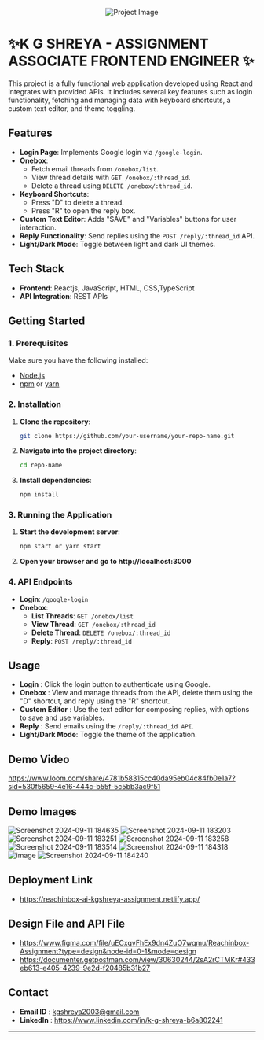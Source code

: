 <p align="center">
  <img src="https://github.com/user-attachments/assets/6caba97f-3a0a-4f86-86b5-a85055b04eb1" alt="Project Image" />
</p>

# ✨K G SHREYA - ASSIGNMENT ASSOCIATE FRONTEND ENGINEER ✨

This project is a fully functional web application developed using React and integrates with provided APIs. It includes several key features such as login functionality, fetching and managing data with keyboard shortcuts, a custom text editor, and theme toggling.

## Features


- **Login Page**: Implements Google login via `/google-login`.
- **Onebox**:
  - Fetch email threads from `/onebox/list`.
  - View thread details with `GET /onebox/:thread_id`.
  - Delete a thread using `DELETE /onebox/:thread_id`.
- **Keyboard Shortcuts**:
  - Press "D" to delete a thread.
  - Press "R" to open the reply box.
- **Custom Text Editor**: Adds "SAVE" and "Variables" buttons for user interaction.
- **Reply Functionality**: Send replies using the `POST /reply/:thread_id` API.
- **Light/Dark Mode**: Toggle between light and dark UI themes.

## Tech Stack

- **Frontend**: Reactjs, JavaScript, HTML, CSS,TypeScript
- **API Integration**: REST APIs

## Getting Started

### 1. Prerequisites

Make sure you have the following installed:
- [Node.js](https://nodejs.org/)
- [npm](https://www.npmjs.com/) or [yarn](https://yarnpkg.com/)

### 2. Installation

1. **Clone the repository**:
   ```bash
   git clone https://github.com/your-username/your-repo-name.git
2. **Navigate into the project directory**:
   ```bash
   cd repo-name
3. **Install dependencies**:
   ```bash
   npm install
### 3. Running the Application

1. **Start the development server**:
   ```bash
   npm start or yarn start
2. **Open your browser and go to http://localhost:3000**
   
### 4. API Endpoints

- **Login**: `/google-login`
- **Onebox**:
  - **List Threads**: `GET /onebox/list`<br>
  - **View Thread**: `GET /onebox/:thread_id`<br>
  - **Delete Thread**: `DELETE /onebox/:thread_id`<br>
  - **Reply**: `POST /reply/:thread_id`

## Usage

- **Login** : Click the login button to authenticate using Google.<br>
- **Onebox** : View and manage threads from the API, delete them using the "D" shortcut, and reply using the "R" shortcut.
- **Custom Editor** : Use the text editor for composing replies, with options to save and use variables.
- **Reply** : Send emails using the `/reply/:thread_id API`.
- **Light/Dark Mode**: Toggle the theme of the application.

## Demo Video

 https://www.loom.com/share/4781b58315cc40da95eb04c84fb0e1a7?sid=530f5659-4e16-444c-b55f-5c5bb3ac9f51<br>

## Demo Images

![Screenshot 2024-09-11 184635](https://github.com/user-attachments/assets/d65448b2-3172-4ea1-9edf-58cb2db0201d)
![Screenshot 2024-09-11 183203](https://github.com/user-attachments/assets/f77ec7d3-a75a-4696-849c-e1dd2d667f52)
![Screenshot 2024-09-11 183251](https://github.com/user-attachments/assets/7eed2585-a54a-4094-97d3-835cc50b820d)
![Screenshot 2024-09-11 183258](https://github.com/user-attachments/assets/3c80e318-5414-4da1-ae4f-3434998c7df9)
![Screenshot 2024-09-11 183514](https://github.com/user-attachments/assets/7d8ffafd-145e-4e05-a95d-06bba826c3bb)
![Screenshot 2024-09-11 184318](https://github.com/user-attachments/assets/3df11567-4a87-4ee2-84a4-6ad37dbfeda1)
![image](https://github.com/user-attachments/assets/556de33a-2471-4602-818e-2dbdf1887147)
![Screenshot 2024-09-11 184240](https://github.com/user-attachments/assets/0905792b-6a0a-4cb6-9229-3765fcf9e0f4)

## Deployment Link

- https://reachinbox-ai-kgshreya-assignment.netlify.app/

## Design File and API File

- https://www.figma.com/file/uECxqvFhEx9dn4ZuO7wqmu/Reachinbox-Assignment?type=design&node-id=0-1&mode=design <br>
- https://documenter.getpostman.com/view/30630244/2sA2rCTMKr#433eb613-e405-4239-9e2d-f20485b31b27
  
## Contact

- **Email ID** : kgshreya2003@gmail.com <br>
- **LinkedIn** : https://www.linkedin.com/in/k-g-shreya-b6a802241

-------------------------------------------------------------------------------------------------------------------------------------------------------------------------------------------------------------






